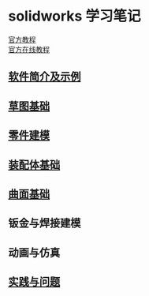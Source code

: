 # solidworks 学习笔记  

[官方教程](../../res/images/introsw.pdf)  
[官方在线教程](https://help.solidworks.com/2019/chinese-simplified/SolidWorks/sldworks/r_welcome_sw_online_help.htm)  

## [软件简介及示例](instrosw.md)    

## [草图基础](caotu.md)  

## [零件建模](lingjian.md)    

## [装配体基础](zhuangpeiti.md)    

## [曲面基础](qumian.md)    

## 钣金与焊接建模  

## 动画与仿真  

## [实践与问题](op-question.md)   